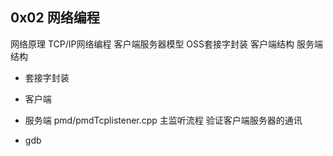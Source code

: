 ## 0x02 网络编程
网络原理
TCP/IP网络编程
客户端服务器模型
OSS套接字封装
客户端结构
服务端结构

 - 套接字封装

 - 客户端

 - 服务端
pmd/pmdTcplistener.cpp  主监听流程
验证客户端服务器的通讯
 - gdb